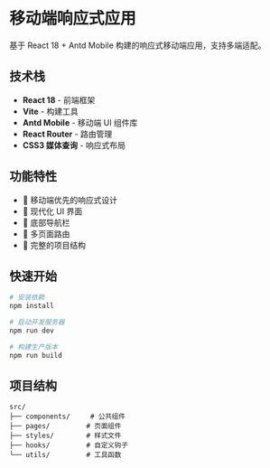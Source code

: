 # 移动端响应式应用

基于 React 18 + Antd Mobile 构建的响应式移动端应用，支持多端适配。

## 技术栈

- **React 18** - 前端框架
- **Vite** - 构建工具
- **Antd Mobile** - 移动端 UI 组件库
- **React Router** - 路由管理
- **CSS3 媒体查询** - 响应式布局

## 功能特性

- 📱 移动端优先的响应式设计
- 🎨 现代化 UI 界面
- 🧭 底部导航栏
- 📄 多页面路由
- 🔧 完整的项目结构

## 快速开始

```bash
# 安装依赖
npm install

# 启动开发服务器
npm run dev

# 构建生产版本
npm run build
```

## 项目结构

```
src/
├── components/     # 公共组件
├── pages/         # 页面组件
├── styles/        # 样式文件
├── hooks/         # 自定义钩子
└── utils/         # 工具函数
```
